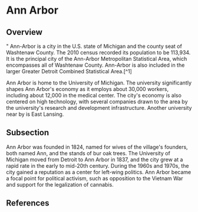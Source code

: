 <param ve-config 
       title="Ann Arbor" 
       author="Ron" 
       layout="vtl" banner="https://upload.wikimedia.org/wikipedia/commons/thumb/4/47/Downtown_Ann_Arbor%2C_2020-05-05.jpg/1024px-Downtown_Ann_Arbor%2C_2020-05-05.jpg">

# Ann Arbor

<param ve-map center="Q485172" zoom="8">

## Overview

<param ve-entity eid="Q12439" title="Detroit">
"
Ann-Arbor is a city in the U.S. state of Michigan and the county seat of Washtenaw County. The 2010 census recorded its population to be 113,934. It is the principal city of the Ann-Arbor Metropolitan Statistical Area, which encompasses all of Washtenaw County. Ann-Arbor is also included in the larger Greater Detroit Combined Statistical Area.[^1]
<param ve-map center="Q485172" zoom="12">
<param ve-entity eid="Q485172" title="Ann Arbor">

Ann Arbor is home to the University of Michigan. The university significantly shapes Ann Arbor's economy as it employs about 30,000 workers, including about 12,000 in the medical center. The city's economy is also centered on high technology, with several companies drawn to the area by the university's research and development infrastructure. Another university near by is East Lansing.
<param ve-entity eid="Q871265" title="East Lansing">
<param ve-map center="Q871265" zoom="12">

## Subsection

Ann Arbor was founded in 1824, named for wives of the village's founders, both named Ann, and the stands of bur oak trees. The University of Michigan moved from Detroit to Ann Arbor in 1837, and the city grew at a rapid rate in the early to mid-20th century. During the 1960s and 1970s, the city gained a reputation as a center for left-wing politics. Ann Arbor became a focal point for political activism, such as opposition to the Vietnam War and support for the legalization of cannabis.

## References

[^1]:  https://en.wikipedia.org/wiki/Ann_Arbor,_Michigan
<!--stackedit_data:
eyJoaXN0b3J5IjpbLTgzNzIwOTgwNCw3OTMwOTE3OSwxODQwND
Y3NTQyLC0xOTU0MTk5MDM0LDIwNzA5Nzk1NTAsLTEyNTM3NDU4
MjIsLTIxMTcwMTI4OTgsMTcwMzEzMDkyM119
-->